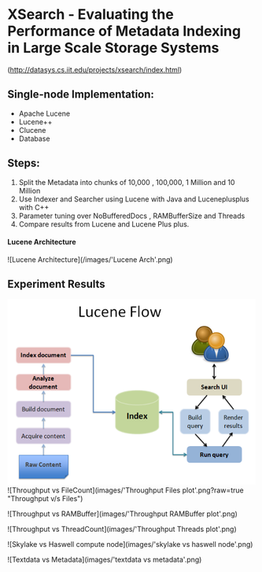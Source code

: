 # XSearch - Evaluating the Performance of Metadata Indexing in Large Scale Storage Systems
(http://datasys.cs.iit.edu/projects/xsearch/index.html)
## Single-node Implementation:
  * Apache Lucene
  * Lucene++
  * Clucene
  * Database

## Steps: 
1. Split the Metadata into chunks of 10,000 , 100,000, 1 Million and 10 Million
2. Use Indexer and Searcher using Lucene with Java and Luceneplusplus with C++
3. Parameter tuning over NoBufferedDocs , RAMBufferSize and Threads
4. Compare results from Lucene and Lucene Plus plus. 

#### Lucene Architecture
![Lucene Architecture](/images/'Lucene Arch'.png)

## Experiment Results
![](images/Lucene%20Arch.png)
![Throughput vs FileCount](images/'Throughput Files plot'.png?raw=true "Throughput v/s Files")

![Throughput vs RAMBuffer](images/'Throughput RAMBuffer plot'.png)

![Throughput vs ThreadCount](images/'Throughput Threads plot'.png)

![Skylake vs Haswell compute node](images/'skylake vs haswell node'.png)

![Textdata vs Metadata](images/'textdata vs metadata'.png)
